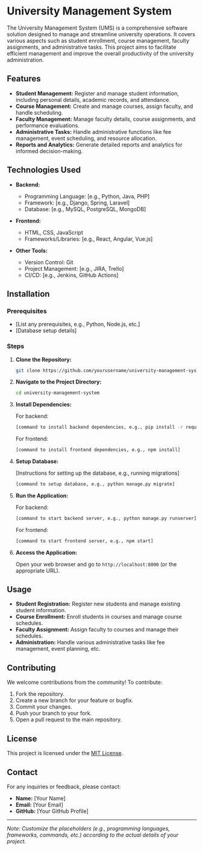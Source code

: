 # University Management System

The University Management System (UMS) is a comprehensive software solution designed to manage and streamline university operations. It covers various aspects such as student enrollment, course management, faculty assignments, and administrative tasks. This project aims to facilitate efficient management and improve the overall productivity of the university administration.

## Features

- **Student Management:** Register and manage student information, including personal details, academic records, and attendance.
- **Course Management:** Create and manage courses, assign faculty, and handle scheduling.
- **Faculty Management:** Manage faculty details, course assignments, and performance evaluations.
- **Administrative Tasks:** Handle administrative functions like fee management, event scheduling, and resource allocation.
- **Reports and Analytics:** Generate detailed reports and analytics for informed decision-making.

## Technologies Used

- **Backend:** 
  - Programming Language: [e.g., Python, Java, PHP]
  - Framework: [e.g., Django, Spring, Laravel]
  - Database: [e.g., MySQL, PostgreSQL, MongoDB]

- **Frontend:** 
  - HTML, CSS, JavaScript
  - Frameworks/Libraries: [e.g., React, Angular, Vue.js]

- **Other Tools:**
  - Version Control: Git
  - Project Management: [e.g., JIRA, Trello]
  - CI/CD: [e.g., Jenkins, GitHub Actions]

## Installation

### Prerequisites

- [List any prerequisites, e.g., Python, Node.js, etc.]
- [Database setup details]

### Steps

1. **Clone the Repository:**

    ```bash
    git clone https://github.com/yourusername/university-management-system.git
    ```

2. **Navigate to the Project Directory:**

    ```bash
    cd university-management-system
    ```

3. **Install Dependencies:**

    For backend:

    ```bash
    [command to install backend dependencies, e.g., pip install -r requirements.txt]
    ```

    For frontend:

    ```bash
    [command to install frontend dependencies, e.g., npm install]
    ```

4. **Setup Database:**

    [Instructions for setting up the database, e.g., running migrations]

    ```bash
    [command to setup database, e.g., python manage.py migrate]
    ```

5. **Run the Application:**

    For backend:

    ```bash
    [command to start backend server, e.g., python manage.py runserver]
    ```

    For frontend:

    ```bash
    [command to start frontend server, e.g., npm start]
    ```

6. **Access the Application:**

    Open your web browser and go to `http://localhost:8000` (or the appropriate URL).

## Usage

- **Student Registration:** Register new students and manage existing student information.
- **Course Enrollment:** Enroll students in courses and manage course schedules.
- **Faculty Assignment:** Assign faculty to courses and manage their schedules.
- **Administration:** Handle various administrative tasks like fee management, event planning, etc.

## Contributing

We welcome contributions from the community! To contribute:

1. Fork the repository.
2. Create a new branch for your feature or bugfix.
3. Commit your changes.
4. Push your branch to your fork.
5. Open a pull request to the main repository.

## License

This project is licensed under the [MIT License](LICENSE).

## Contact

For any inquiries or feedback, please contact:

- **Name:** [Your Name]
- **Email:** [Your Email]
- **GitHub:** [Your GitHub Profile]

---

*Note: Customize the placeholders (e.g., programming languages, frameworks, commands, etc.) according to the actual details of your project.*
